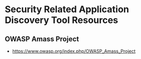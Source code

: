 
# Security Related Application Discovery Tool Resources

## OWASP Amass Project
- https://www.owasp.org/index.php/OWASP_Amass_Project

